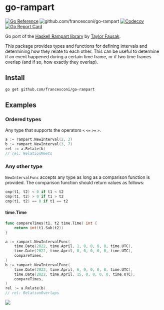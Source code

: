 # go-rampart

[![Go Reference](https://pkg.go.dev/badge/github.com/francesconi/go-rampart.svg)](https://pkg.go.dev/github.com/francesconi/go-rampart)
![github.com/francesconi/go-rampart](https://github.com/francesconi/go-rampart/workflows/test/badge.svg)
[![Codecov](https://codecov.io/gh/francesconi/go-rampart/branch/main/graph/badge.svg?token=Y1G145SZB2)](https://codecov.io/gh/francesconi/go-rampart)
[![Go Report Card](https://goreportcard.com/badge/github.com/francesconi/go-rampart)](https://goreportcard.com/report/github.com/francesconi/go-rampart)

Go port of the [Haskell Rampart library](https://github.com/tfausak/rampart) by [Taylor Fausak](https://taylor.fausak.me/2020/03/13/relate-intervals-with-rampart).

This package provides types and functions for defining intervals and determining how they relate to each other. This can be useful to determine if an event happened during a certain time frame, or if two time frames overlap (and if so, how exactly they overlap).

## Install

```sh
go get github.com/francesconi/go-rampart
```

## Examples

### Ordered types

Any type that supports the operators `<` `<=` `>=` `>`.

```go
a := rampart.NewInterval(2, 3)
b := rampart.NewInterval(3, 7)
rel := a.Relate(b)
// rel: RelationMeets
```

### Any other type

`NewIntervalFunc` accepts any type as long as a comparison function is provided. The comparison function should return values as follows:

```go
cmp(t1, t2) < 0 if t1 < t2
cmp(t1, t2) > 0 if t1 > t2
cmp(t1, t2) == 0 if t1 == t2
```

#### time.Time

```go
func compareTimes(t1, t2 time.Time) int {
    return int(t1.Sub(t2))
}

a := rampart.NewIntervalFunc(
    time.Date(2022, time.April, 1, 0, 0, 0, 0, time.UTC),
    time.Date(2022, time.April, 8, 0, 0, 0, 0, time.UTC),
    compareTimes,
)
b := rampart.NewIntervalFunc(
    time.Date(2022, time.April, 6, 0, 0, 0, 0, time.UTC),
    time.Date(2022, time.April, 15, 0, 0, 0, 0, time.UTC),
    compareTimes,
)
rel := a.Relate(b)
// rel: RelationOverlaps
```

![][interval relations]

[interval relations]: ./docs/interval-relations.svg
